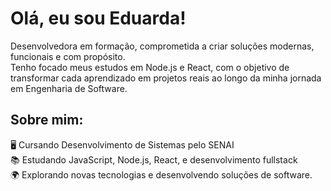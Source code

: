 # Olá, eu sou Eduarda!

Desenvolvedora em formação, comprometida a criar soluções modernas, funcionais e com propósito. <br>
Tenho focado meus estudos em Node.js e React, com o objetivo de transformar cada aprendizado em projetos reais ao longo da minha jornada em Engenharia de Software.

## Sobre mim:
🖥 Cursando Desenvolvimento de Sistemas pelo SENAI <br>
📚 Estudando JavaScript, Node.js, React, e desenvolvimento fullstack  <br>
🌍 Explorando novas tecnologias e desenvolvendo soluções de software.  <br>
